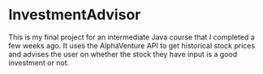 # InvestmentAdvisor

This is my final project for an intermediate Java course that I completed a few weeks ago.  It uses the AlphaVenture API to get historical stock prices and advises the user on whether the stock they have input is a good investment or not.
